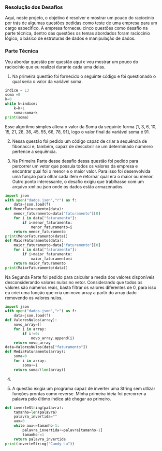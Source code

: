 ### Resolução dos Desafios 
Aqui, neste projeto, o objetivo é resolver e mostrar um pouco do raciocínio por trás de algumas questões pedidas como teste de uma empresa para um cargo específico.
A empresa forneceu cinco questões como desafio na parte técnica, dentro das questões os temas abordados foram raciocínio lógico, o básico de estruturas de dados e manipulação de dados.
### Parte Técnica
Vou abordar questão por questão aqui e vou mostrar um pouco do raciocínio que eu realizei durante cada uma delas.
1. Na primeira questão foi fornecido o seguinte código e foi questionado o qual seria o valor da variável soma.
```python
indice = 13
soma =0
k=0 
while k<indice: 
    k=k+1
    soma=soma+k
print(soma)
```
Esse algoritmo simples altera o valor da Soma da seguinte forma [1, 3, 6, 10, 15, 21, 28, 36, 45, 55, 66, 78, 91], logo o valor final da variável soma é 91.

2. Nessa questão foi pedido um código capaz de criar a sequência de fibonacci e, também, capaz de descobrir se um determinado númnero pertence a sequência.

3. Na Primeira Parte desse desafio dessa questão foi pedido para percorrer um vetor que possuia todos os valores da empresa e encontrar qual foi o menor e o maior valor. Para isso foi desenvolvida uma função para olhar cada item e retornar qual era o maior ou menor. Outro ponto interessante, o desafio exigiu que trablhasse com um arquivo xml ou json onde os dados estão armazenados.
```python
import json 
with open("dados.json","r") as f:
    data=json.load(f)
def MenorFaturamento(data):
    menor_faturamento=data["faturamento"][0]
    for i in data["faturamento"]:
        if i<menor_faturamento:
            menor_faturamento=i
    return menor_faturamento
print(MenorFaturamento(data))
def MaiorFaturamento(data):
    maior_faturamento=data["faturamento"][0]
    for i in data["faturamento"]:
        if i>maior_faturamento:
            maior_faturamento=i
    return maior_faturamento
print(MaiorFaturamento(data))
```
Na Segunda Parte foi pedido para calcular a media dos valores disponíveis desconsiderando valores nulos no vetor. Considerando que todos os valores são números reais, basta filtrar os valores diferentes de 0, para isso eu criei uma função que cria um novo array a partir do array dado removendo os valores nulos.
```python
import json
with open("dados.json","r") as f:
    data=json.load(f)
def ValoresNulos(array):
    novo_array=[]
    for i in array:
        if i!=0:
            novo_array.append(i)
    return novo_array
data=ValoresNulos(data["faturamento"])
def MediaFaturamento(array):
    soma=0
    for i in array:
        soma+=i
    return soma/(len(array))
```

4. 

5. A questão exigia um programa capaz de inverter uma String sem utlizar funções prontas como reverse. Minha primeira ideia foi percorrer a palavra pelo último índice até chegar ao primeiro.
```python
def inverteString(palavra):
    tamanho=len(palavra)
    palavra_invertida=""
    aux=0
    while aux<=tamanho-1:
        palavra_invertida+=palavra[tamanho-1]
        tamanho-=1
    return palavra_invertida
print(inverteString("Candy Lu"))
```
